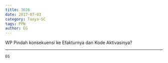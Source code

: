 ```yaml
---
title: 3626
date: 2017-07-03
category: Tanya-SC
tags: PPN
author: EG
---
```


WP Pindah konsekuensi ke Efakturnya dan Kode Aktivasinya?

---



`EG`
